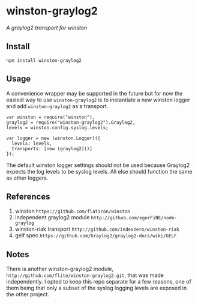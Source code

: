 # winston-graylog2 
_A graylog2 transport for winston_

## Install

```
npm install winston-graylog2
```

## Usage

A convenience wrapper may be supported in the future but for now the
easiest way to use `winston-graylog2` is to instantiate a new winston
logger and add `winston-graylog2` as a transport.

```
var winston = require("winston"),
graylog2 = require("winston-graylog2").Graylog2,
levels = winston.config.syslog.levels;

var logger = new (winston.Logger)({
  levels: levels,
  transports: [new (graylog2)()]
});
```

The default winston logger settings should not be used because Graylog2
expects the log levels to be syslog levels.  All else should function
the same as other loggers.  

## References
1. winston `https://github.com/flatiron/winston`
2. independent graylog2 module `http://github.com/egorFiNE/node-graylog`
3. winston-riak transport `http://github.com/indexzero/winston-riak`
4. gelf spec `https://github.com/Graylog2/graylog2-docs/wiki/GELF`

## Notes
There is another winston-graylog2 module,
`http://github.com/flite/winston-graylog2.git`, that was made
independently. I opted to keep this repo separate for a few reasons,
one of them being that only a subset of the syslog logging levels are
exposed in the other project.
